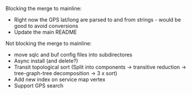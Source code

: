 Blocking the merge to mainline:

- Right now the GPS lat/long are parsed to and from strings - would be good to avoid conversions
- Update the main README

Not blocking the merge to mainline:

- move sqlc and buf config files into subdirectores
- Async install (and delete?)
- Transit topological sort (Split into components -> transitive reduction -> tree-graph-tree decomposition -> 3 x sort)
- Add new index on service map vertex
- Support GPS search
